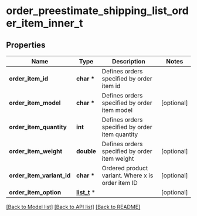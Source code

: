 # order_preestimate_shipping_list_order_item_inner_t

## Properties
Name | Type | Description | Notes
------------ | ------------- | ------------- | -------------
**order_item_id** | **char \*** | Defines orders specified by order item id | 
**order_item_model** | **char \*** | Defines orders specified by order item model | [optional] 
**order_item_quantity** | **int** | Defines orders specified by order item quantity | 
**order_item_weight** | **double** | Defines orders specified by order item weight | [optional] 
**order_item_variant_id** | **char \*** | Ordered product variant. Where x is order item ID | [optional] 
**order_item_option** | [**list_t**](order_preestimate_shipping_list_order_item_inner_order_item_option_inner.md) \* |  | [optional] 

[[Back to Model list]](../README.md#documentation-for-models) [[Back to API list]](../README.md#documentation-for-api-endpoints) [[Back to README]](../README.md)


